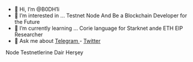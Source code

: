 - 👋 Hi, I’m @B0DH1i
- 👀 I’m interested in ... Testnet Node And Be a Blockchain Developer for the Future
- 🌱 I’m currently learning ... Corie language for Starknet ande ETH EIP Researcher
- 💞️ Ask me about [Telegram ]([https://t.me/Boddhii]())- [Twitter]([https://twitter.com/B0ddhi]())

<!---
B0DH1i/B0DH1i is a ✨ special ✨ repository because its `README.md` (this file) appears on your GitHub profile.
You can click the Preview link to take a look at your changes.
--->
Node Testnetlerine Dair Herşey
